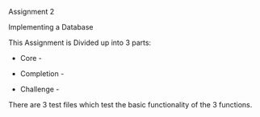 Assignment 2


Implementing a Database

This Assignment is Divided up into 3 parts:
* Core - 

* Completion - 

* Challenge - 

There are 3 test files which test the basic functionality of the 3 functions.

